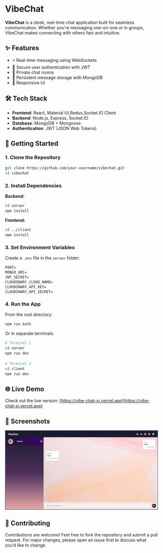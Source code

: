 # VibeChat

**VibeChat** is a sleek, real-time chat application built for seamless communication. Whether you're messaging one-on-one or in groups, VibeChat makes connecting with others fast and intuitive.

## ✨ Features

- ⚡ Real-time messaging using WebSockets
- 🔐 Secure user authentication with JWT
- 💬 Private chat rooms
- 💾 Persistent message storage with MongoDB
- 📱 Responsive UI

## 🛠 Tech Stack

- **Frontend**: React, Material UI,Redux,Socket.IO Client
- **Backend**: Node.js, Express, Socket.IO
- **Database**: MongoDB + Mongoose
- **Authentication**: JWT (JSON Web Tokens)

## 🚀 Getting Started

### 1. Clone the Repository

```bash
git clone https://github.com/your-username/vibechat.git
cd vibechat
```

### 2. Install Dependencies

**Backend:**

```bash
cd server
npm install
```

**Frontend:**

```bash
cd ../client
npm install
```

### 3. Set Environment Variables

Create a `.env` file in the `server` folder:

```env
PORT=
MONGO_URI=
JWT_SECRET=
CLOUDINARY_CLOUD_NAME=
CLOUDINARY_API_KEY=
CLOUDINARY_API_SECRET=
```

### 4. Run the App

From the root directory:

```bash
npm run both
```

Or in separate terminals:

```bash
# Terminal 1
cd server
npm run dev

# Terminal 2
cd client
npm run dev
```

## 🌐 Live Demo

Check out the live version: [https://vibe-chat-xi.vercel.app](https://vibe-chat-xi.vercel.app)

## 📸 Screenshots

![VibeChat UI](./client/public/screenshot.png)

## 🤝 Contributing

Contributions are welcome! Feel free to fork the repository and submit a pull request. For major changes, please open an issue first to discuss what you’d like to change.
